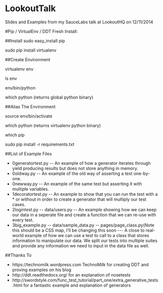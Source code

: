 LookoutTalk
===========

Slides and Examples from my SauceLabs talk at LookoutHQ on 12/11/2014


#Pip / VirtualEnv / DDT Fresh Install:

##Install
sudo easy_install pip

sudo pip install virtualenv



##Create Environment

virtualenv env

ls env

env/bin/python

which python (returns global python binary)



##Alias The Environment

source env/bin/activate

which python (returns virtualenv python binary)

which pip

sudo pip install -r requirements.txt

##List of Example Files

<ul>
<li>0generatortest.py -- An example of how a generator iterates through yield producing results but does not store anything in memory.
<li>0oldway.py -- An example of the old way of asserting a test one-by-one.
<li>0newway.py -- An example of the same test but asserting it with multiple variables.
<li>1decoratortest.py -- An example to show that you can run the test with a * or without in order to create a generator that will multiply our test cases.
<li>2logintest.py -- data/users.py -- An example showing how we can keep our data in a seperate file and create a function that we can re-use with every test.
<li>3big_example.py -- data/sample_data.py -- pages/page_class.py(Note this should be a CSS map, I'll be changing this soon --- A close to real-world example of how we can use a test to call to a class that stores information to manipulate our data. We split our tests into multiple suites and provide any information we need to input in the data file as well.
</ul>

##Thanks To

<ul>
<li>https://technomilk.wordpress.com TechnoMilk for creating DDT and proving examples on his blog
<li>http://ddt.readthedocs.org/ for an explanation of nosetests
<li>http://swordstyle.com/func_test_tutorial/part_one/extra_generative_tests.html for a fantastic example and explanation of generators
